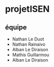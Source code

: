 # projetISEN

## équipe

- Nathan Le Duot
- Nathan Rainaivo
- Alban Le Diraison
- Mathis Guillarmou
- Alban Le Diraison


